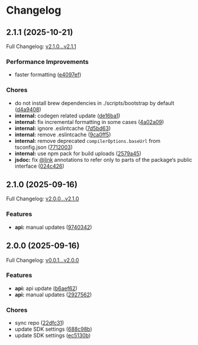 # Changelog

## 2.1.1 (2025-10-21)

Full Changelog: [v2.1.0...v2.1.1](https://github.com/channel3-ai/sdk-typescript/compare/v2.1.0...v2.1.1)

### Performance Improvements

* faster formatting ([e4097ef](https://github.com/channel3-ai/sdk-typescript/commit/e4097ef4af7a2e23403da5fd3d6d197c4a0ae69f))


### Chores

* do not install brew dependencies in ./scripts/bootstrap by default ([d4a9408](https://github.com/channel3-ai/sdk-typescript/commit/d4a94087c3b9168d4e344491a021caa49aa1464d))
* **internal:** codegen related update ([de16ba1](https://github.com/channel3-ai/sdk-typescript/commit/de16ba1cfd34472ef6f55efac77bf8a53beb1ede))
* **internal:** fix incremental formatting in some cases ([4a02a09](https://github.com/channel3-ai/sdk-typescript/commit/4a02a09cef4f3dbbd8dc21989e554d2f688af261))
* **internal:** ignore .eslintcache ([7d5bd63](https://github.com/channel3-ai/sdk-typescript/commit/7d5bd6374b74a55e7a121bb6f2f2ffa6a6ba76e0))
* **internal:** remove .eslintcache ([9ca0ff5](https://github.com/channel3-ai/sdk-typescript/commit/9ca0ff5ab24735effeb9b24a8f0075c3ba63088a))
* **internal:** remove deprecated `compilerOptions.baseUrl` from tsconfig.json ([7712003](https://github.com/channel3-ai/sdk-typescript/commit/771200376626ee61d0daf486953e18dbfcfbdd48))
* **internal:** use npm pack for build uploads ([2579a45](https://github.com/channel3-ai/sdk-typescript/commit/2579a45aa83df0ac3a8ba26023578b2ce345fde1))
* **jsdoc:** fix [@link](https://github.com/link) annotations to refer only to parts of the package‘s public interface ([024c426](https://github.com/channel3-ai/sdk-typescript/commit/024c4268c88f00a5a77da8370e09de35c2aca888))

## 2.1.0 (2025-09-16)

Full Changelog: [v2.0.0...v2.1.0](https://github.com/channel3-ai/sdk-typescript/compare/v2.0.0...v2.1.0)

### Features

* **api:** manual updates ([9740342](https://github.com/channel3-ai/sdk-typescript/commit/974034268f70061c332938636dcb1a5249a656ff))

## 2.0.0 (2025-09-16)

Full Changelog: [v0.0.1...v2.0.0](https://github.com/channel3-ai/sdk-typescript/compare/v0.0.1...v2.0.0)

### Features

* **api:** api update ([b6aef62](https://github.com/channel3-ai/sdk-typescript/commit/b6aef62a441b11756697ceab4c5bc252f3dbe336))
* **api:** manual updates ([2927562](https://github.com/channel3-ai/sdk-typescript/commit/2927562fc383293ce0e857547388a266bc010381))


### Chores

* sync repo ([22dfc31](https://github.com/channel3-ai/sdk-typescript/commit/22dfc314c1e4a18dfc4e15d24568e6d41ec884c7))
* update SDK settings ([688c98b](https://github.com/channel3-ai/sdk-typescript/commit/688c98b9055cc4b530c88416718925551bef063b))
* update SDK settings ([ec5130b](https://github.com/channel3-ai/sdk-typescript/commit/ec5130b090392d1d9b4a9cb87d74ff44a4116e2f))

